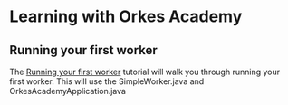 # Learning with Orkes Academy

## Running your first worker
The [Running your first worker](https://orkes.io/content/docs/getting-started/run/running-first-worker) tutorial will walk you through running your first worker.  This will use the SimpleWorker.java and OrkesAcademyApplication.java
